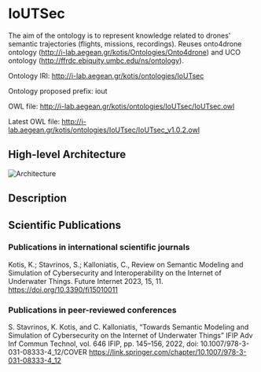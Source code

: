 # IoUTSec
The aim of the ontology is to represent knowledge related to drones' semantic trajectories (flights, missions, recordings). Reuses onto4drone ontology (http://i-lab.aegean.gr/kotis/Ontologies/Onto4drone) and UCO ontology (http://ffrdc.ebiquity.umbc.edu/ns/ontology).

Ontology IRI: http://i-lab.aegean.gr/kotis/ontologies/IoUTsec

Ontology proposed prefix: iout

OWL file: http://i-lab.aegean.gr/kotis/ontologies/IoUTsec/IoUTsec.owl

Latest OWL file: http://i-lab.aegean.gr/kotis/ontologies/IoUTsec/IoUTsec_v1.0.2.owl





## **High-level Architecture**
![Architecture](https://myoctocat.com/assets/images/base-octocat.svg)

## **Description**

## **Scientific Publications**
### **Publications in international scientific journals**
Kotis, K.; Stavrinos, S.; Kalloniatis, C., Review on Semantic Modeling and 
Simulation of Cybersecurity and Interoperability on the Internet of Underwater Things. 
Future Internet 2023, 15, 11. https://doi.org/10.3390/fi15010011 

### **Publications in peer-reviewed conferences**
S. Stavrinos, K. Kotis, and C. Kalloniatis, “Towards Semantic Modeling and Simulation 
of Cybersecurity on the Internet of Underwater Things” IFIP Adv Inf Commun Technol, 
vol. 646 IFIP, pp. 145–156, 2022, doi: 10.1007/978-3-031-08333-4_12/COVER
https://link.springer.com/chapter/10.1007/978-3-031-08333-4_12
